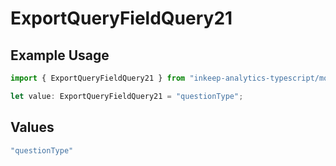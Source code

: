 # ExportQueryFieldQuery21

## Example Usage

```typescript
import { ExportQueryFieldQuery21 } from "inkeep-analytics-typescript/models/operations";

let value: ExportQueryFieldQuery21 = "questionType";
```

## Values

```typescript
"questionType"
```